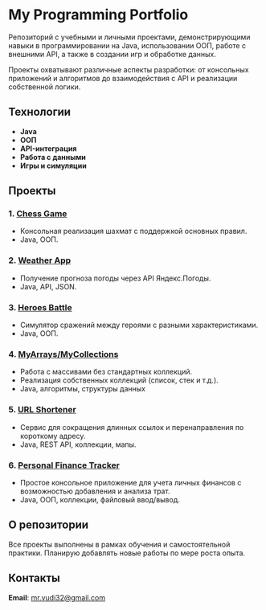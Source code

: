# My Programming Portfolio

Репозиторий с учебными и личными проектами, демонстрирующими навыки в программировании на Java, использовании ООП, работе с внешними API, а также в создании игр и обработке данных.

Проекты охватывают различные аспекты разработки: от консольных приложений и алгоритмов до взаимодействия с API и реализации собственной логики.

## Технологии

- **Java**
- **ООП**
- **API-интеграция**
- **Работа с данными**
- **Игры и симуляции**

## Проекты

### 1. **[Chess Game](https://github.com/Jezza010/ChessGame)**
   - Консольная реализация шахмат с поддержкой основных правил.
   - Java, ООП.

### 2. **[Weather App](https://github.com/Jezza010/WeatherApp)**
   - Получение прогноза погоды через API Яндекс.Погоды.
   - Java, API, JSON.

### 3. **[Heroes Battle](https://github.com/Jezza010/AlExam)**
   - Симулятор сражений между героями с разными характеристиками.
   - Java, ООП.

### 4. **[MyArrays/MyCollections](https://github.com/Jezza010/AlgHW)**
   - Работа с массивами без стандартных коллекций.
   - Реализация собственных коллекций (список, стек и т.д.).
   - Java, алгоритмы, структуры данных

### 5. **[URL Shortener](https://github.com/Jezza010/JavaExam)**
   - Сервис для сокращения длинных ссылок и перенаправления по короткому адресу.
   - Java, REST API, коллекции, мапы.

### 6. **[Personal Finance Tracker](https://github.com/Jezza010/OOP_Exam)**
   - Простое консольное приложение для учета личных финансов с возможностью добавления и анализа трат.
   - Java, ООП, коллекции, файловый ввод/вывод.

## О репозитории

Все проекты выполнены в рамках обучения и самостоятельной практики. Планирую добавлять новые работы по мере роста опыта.

## Контакты
**Email**: mr.vudi32@gmail.com
